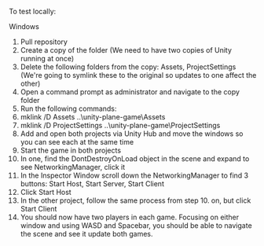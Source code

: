 To test locally:

Windows

1. Pull repository
2. Create a copy of the folder (We need to have two copies of Unity running at once)
3. Delete the following folders from the copy: Assets, ProjectSettings (We're going to symlink these to the original so updates to one affect the other)
4. Open a command prompt as administrator and navigate to the copy folder
5. Run the following commands:
6. mklink /D Assets ..\unity-plane-game\Assets
7. mklink /D ProjectSettings ..\unity-plane-game\ProjectSettings
8. Add and open both projects via Unity Hub and move the windows so you can see each at the same time
9. Start the game in both projects
10. In one, find the DontDestroyOnLoad object in the scene and expand to see NetworkingManager, click it
11. In the Inspector Window scroll down the NetworkingManager to find 3 buttons: Start Host, Start Server, Start Client
12. Click Start Host
13. In the other project, follow the same process from step 10. on, but click Start Client
14. You should now have two players in each game. Focusing on either window and using WASD and Spacebar, you should be able to navigate the scene and see it update both games.